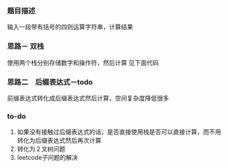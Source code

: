 ### 题目描述
输入一段带有括号的四则运算字符串，计算结果

### 思路－ 双栈
使用两个栈分别存储数字和操作符，然后计算
见下面代码

### 思路二　后缀表达式－todo
前缀表达式转化成后缀表达式然后计算，空间复杂度降低很多

### to-do 
1. 如果没有接触过后缀表达式的话，是否直接使用栈是否可以直接计算，而不用转化为后缀表达式然后再次计算
2. 转化为２叉树问题
3. leetcode子问题的解决